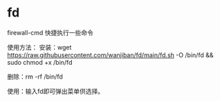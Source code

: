 # fd
firewall-cmd 快捷执行一些命令

使用方法：
安装：wget https://raw.githubusercontent.com/wanjiban/fd/main/fd.sh -O  /bin/fd && sudo chmod +x /bin/fd

删除：rm -rf /bin/fd

使用：输入fd即可弹出菜单供选择。


